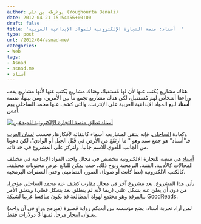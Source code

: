 ```yaml
---
author: يوغرطة بن علي (Youghourta Benali)
date: 2012-04-21 15:54:56+00:00
draft: false
title: 'أسناد: منصة التجارة الإلكترونية للمواد الإبداعية العربية  '
type: post
url: /2012/04/asnad-me/
categories:
- Web
tags:
- Asnad
- asnad.me
- أسناد
---
```


هناك مشاريع يُكتب عنها لأن لها مُستقبلا، وهناك مشاريع يُكتب عنها لأنها مشاريع يقف وراءها أشخاص لهم مُستقبل، لكن هناك مشاريع تجمع ما بين الأمرين، ومن بينها، منصة **أسناد** لبيع المواد الإبداعية العربية على الإنترنت، والتي كشف عنها محمد الساحلي يوم أمس.




[![أسناد تطلق منصة التجارة الإلكترونية للمبدعين](http://www.it-scoop.com/wp-content/uploads/2012/04/asnad.png)
](http://www.it-scoop.com/wp-content/uploads/2012/04/asnad.png)




وكعادة [الساحلي](https://twitter.com/#!/mohammedSAHLI)، فإنه ينتقي لمشاريعه أسماء كانتقائه لأفكارها، فحسب [لسان العرب](http://www.baheth.info/all.jsp?term=%D8%A3%D8%B3%D9%86%D8%A7%D8%AF) فـ"أسناد" هو جمع سند وهو " ما ارتَفَعَ من الأَرض في قُبُل الجبل أَو الوادي". لكن دعونا من الجانب اللغوي للاسم جانبا، ولنركز على المشروع في حد ذاته.




[أسناد](http://asnad.me/) هي منصة للتجارة الالكترونية تتخصص في مجال واحد، المواد الإبداعية في مختلف المجالات كالأدبية، الفنية، البرمجية ونوح ذلك، حيث يمكن للبائع عرض محتويات مختلفة، كالكتب الالكترونية (نصا كانت أو صوتا)، الصور، التصاميم، وحتى الشفرات البرمجية.




يأتي هذا المشروع، بعد مشروع آخر في مجال مقارب كشف عنه محمد الساحلي مؤخرا، من دون أن يعلن عنه بشكل علني (ربما لأنه لم ينطلق بعد بشكل فعلي) ويتعلق الأمر بـ[الفرقد](http://farkad.net/) وهو مجتمع لهواة المطالعة قد يكون منافسا عربيا لشبكة GoodReads.




لمن أراد تجربة أسناد، يضع مؤسسه بين أيديكم رواية قصيرة (مبرمج وراوٍ في آن واحد) بعنوان [انتحار مرجأ](http://asnad.me/p/egpxslu0)، ثمنها 3 دولارات فقط.
